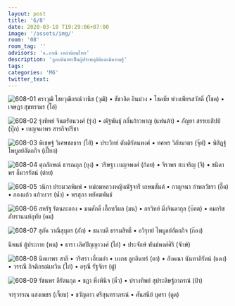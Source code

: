 ```yaml
---
layout: post
title: '6/8'
date: 2020-03-18 T19:29:06+07:00
image: '/assets/img/'
room: '08'
room_tag: ''
advisors: 'อ.ภาณี เหล่านิยมไทย'
description: 'ลูกบดินทรเป็นผู้ประพฤติดีและมีความรู้'
tags:
categories: 'M6'
twitter_text:
---
```

![608-01](https://res.cloudinary.com/dbruw74ms/image/upload/r_8,c_fit,w_760/v1584535562/608-01_j0jktp.png)
ศราวุฒิ ไชยวุฒิกรณ์วานิช (วุฒิ) • ชัชวลิต อินม่วง • โชคชัย พ่วงเพียรสวัสดิ์ (โชค) • เจษฎา สุขทรามร (โอ๋)

![608-02](https://res.cloudinary.com/dbruw74ms/image/upload/r_8,c_fit,w_760/v1584535607/608-02_jgnglt.png)
รุ่งทิพย์ จินตรัตนวงศ์ (รุ่ง) • ณัฐพันธุ์ กลิ่นก้าวหาญ (แฟนต้า) • กัญยา สรรยะสิปป์ (ปุ๊ก) • เบญจมาพร สารกิจปรีชา

![608-03](https://res.cloudinary.com/dbruw74ms/image/upload/r_8,c_fit,w_760/v1584535573/608-03_ns4xp0.png)
พิเชษฐ์ วิเศษชลธาร (ไฮ้) • ประวิทย์ ตันติรัตนพงศ์ • ทศพร วิลัยมาตร (จุ๊ฟ) • พิสิฏฐ์ ไพบูลย์อัตถกิจ (เปี๊ยก)

![608-04](https://res.cloudinary.com/dbruw74ms/image/upload/r_8,c_fit,w_760/v1584535570/608-04_vjkp9d.png)
ศุภลักษณ์ ธารณกุล (ยุง) • วริษฐา เบญจพงศ์ (ก้อย) • จิราพร ฮะเจริญ (จิ) • ชนิดาพร ลิ้มวรรัตน์ (ต่าย)

![608-05](https://res.cloudinary.com/dbruw74ms/image/upload/r_8,c_fit,w_760/v1584535562/608-05_z4jl9a.png)
วนิภา ประมวลพิมพ์ • หม่อมหลวงหญิงณัฐจารี เกษมสันต์ • กาญจนา กำพลวัชรา (อี๊ด) • กองแก้ว แก้วบวร (น้ำ) • พรสุภา พยัคฆพันธ์

![608-06](https://res.cloudinary.com/dbruw74ms/image/upload/r_8,c_fit,w_760/v1584535575/608-06_lzkxes.png)
สหรัฐ รัตนละออง • มนศักดิ์ เอื้อทวีผล (มน) • กรวิทย์ มิ่งจินดากุล (บ๊อต) • คมกริช ภัทรานนท์อุทัย (คม)

![608-07](https://res.cloudinary.com/dbruw74ms/image/upload/r_8,c_fit,w_760/v1584535680/608-07_z1hhte.png)
สุภัค วาณีสุบุตร (ภัก) • ธนาบดี ธรรมสิทธิ์ • อวิรุทย์ ไพบูลย์อัตถกิจ (ก๊อง)

นิพนธ์ ตู้ประกาย (พน) • ธารา เลิศปัญญาวงศ์ (ไก่) • ประจักษ์ พันธ์พงศ์ศิริ (จักษ์)

![608-08](https://res.cloudinary.com/dbruw74ms/image/upload/r_8,c_fit,w_760/v1584535685/608-08_qmpwpz.png)
นิตยาพร สาลี • วริศรา เอี่ยมอำ • บงกช ลูกอินทร์ (ตา) • อังคณา นันทาภิรัตน์ (แดง) • วรรณี กิจติภรณ์เทวิน (ไก่) • อรุณี รัฐจักร (ตู่)

![608-09](https://res.cloudinary.com/dbruw74ms/image/upload/r_8,c_fit,w_760/v1584535678/608-09_hzsr72.png)
รัชนพร ลีรัตนกุล • ชฎา พึ่งพินิจ (ดิ๋ว) • ปรางทิพย์ สุประดิษฐ์อาภรณ์ (ป้า)

จารุวรรณ แสงเพชร (เจี๊ยบ) • ขวัญดาว ศรีสุนทราภรณ์ • ศันสนีย์ บุศรา (ดูด)
